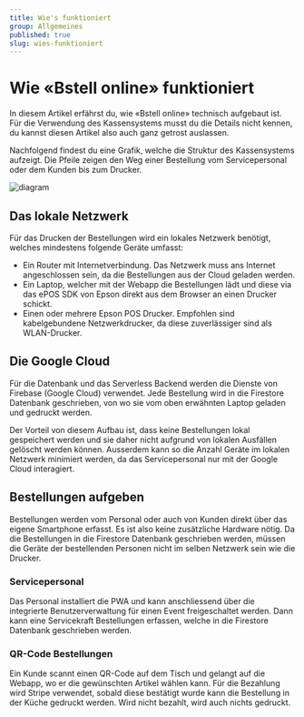 ```yaml
---
title: Wie's funktioniert
group: Allgemeines
published: true
slug: wies-funktioniert
---
```


# Wie «Bstell online» funktioniert

In diesem Artikel erfährst du, wie «Bstell online» technisch aufgebaut ist. Für
die Verwendung des Kassensystems musst du die Details nicht kennen, du kannst
diesen Artikel also auch ganz getrost auslassen.

Nachfolgend findest du eine Grafik, welche die Struktur des Kassensystems
aufzeigt. Die Pfeile zeigen den Weg einer Bestellung vom Servicepersonal oder
dem Kunden bis zum Drucker.

![diagram](/docs-assets/overview.svg)

## Das lokale Netzwerk

Für das Drucken der Bestellungen wird ein lokales Netzwerk benötigt, welches
mindestens folgende Geräte umfasst:

- Ein Router mit Internetverbindung. Das Netzwerk muss ans Internet
  angeschlossen sein, da die Bestellungen aus der Cloud geladen werden.
- Ein Laptop, welcher mit der Webapp die Bestellungen lädt und diese via das
  ePOS SDK von Epson direkt aus dem Browser an einen Drucker schickt.
- Einen oder mehrere Epson POS Drucker. Empfohlen sind kabelgebundene
  Netzwerkdrucker, da diese zuverlässiger sind als WLAN-Drucker.

## Die Google Cloud

Für die Datenbank und das Serverless Backend werden die Dienste von Firebase
(Google Cloud) verwendet. Jede Bestellung wird in die Firestore Datenbank
geschrieben, von wo sie vom oben erwähnten Laptop geladen und gedruckt werden.

Der Vorteil von diesem Aufbau ist, dass keine Bestellungen lokal gespeichert
werden und sie daher nicht aufgrund von lokalen Ausfällen gelöscht werden
können. Ausserdem kann so die Anzahl Geräte im lokalen Netzwerk minimiert
werden, da das Servicepersonal nur mit der Google Cloud interagiert.

## Bestellungen aufgeben

Bestellungen werden vom Personal oder auch von Kunden direkt über das eigene
Smartphone erfasst. Es ist also keine zusätzliche Hardware nötig. Da die
Bestellungen in die Firestore Datenbank geschrieben werden, müssen die Geräte
der bestellenden Personen nicht im selben Netzwerk sein wie die Drucker.

### Servicepersonal

Das Personal installiert die PWA und kann anschliessend über die integrierte
Benutzerverwaltung für einen Event freigeschaltet werden. Dann kann eine
Servicekraft Bestellungen erfassen, welche in die Firestore Datenbank
geschrieben werden.

### QR-Code Bestellungen

Ein Kunde scannt einen QR-Code auf dem Tisch und gelangt auf die Webapp, wo er
die gewünschten Artikel wählen kann. Für die Bezahlung wird Stripe verwendet,
sobald diese bestätigt wurde kann die Bestellung in der Küche gedruckt werden.
Wird nicht bezahlt, wird auch nichts gedruckt.

